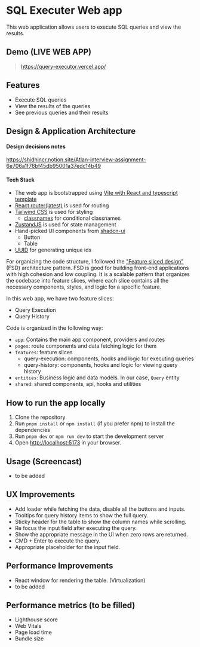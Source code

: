 # SQL Executer Web app

This web application allows users to execute SQL queries and view the results.

## Demo (LIVE WEB APP)

> https://query-executor.vercel.app/

## Features

- Execute SQL queries
- View the results of the queries
- See previous queries and their results

## Design & Application Architecture

#### Design decisions notes

https://shidhincr.notion.site/Atlan-interview-assignment-6e706a1f76bf45db95001a37edc14b49

#### Tech Stack

- The web app is bootstrapped using [Vite with React and typescript template](https://vitejs.dev/guide/)
- [React router(latest)](https://reactrouter.com/en/main) is used for routing
- [Tailwind CSS](https://tailwindcss.com/) is used for styling
  - [classnames](https://www.npmjs.com/package/classnames) for conditional classnames
- [ZustandJS](https://docs.pmnd.rs/zustand/getting-started/introduction) is used for state management
- Hand-picked UI components from [shadcn-ui](https://ui.shadcn.com/docs/components/accordion)
  - Button
  - Table
- [UUID](https://www.npmjs.com/package/uuid) for generating unique ids

For organizing the code structure, I followed the ["Feature sliced design"](https://feature-sliced.design/) (FSD) architecture pattern. FSD is good for building front-end applications with high cohesion and low coupling. It is a scalable pattern that organizes the codebase into feature slices, where each slice contains all the necessary components, styles, and logic for a specific feature.

In this web app, we have two feature slices:

- Query Execution
- Query History

Code is organized in the following way:

- `app`: Contains the main app component, providers and routes
- `pages`: route components and data fetching logic for them
- `features`: feature slices
  - query-execution: components, hooks and logic for executing queries
  - query-history: components, hooks and logic for viewing query history
- `entities`: Business logic and data models. In our case, `Query` entity
- `shared`: shared components, api, hooks and utilities

## How to run the app locally

1. Clone the repository
2. Run `pnpm install` or `npm install` (if you prefer npm) to install the dependencies
3. Run `pnpm dev` or `npm run dev` to start the development server
4. Open [http://localhost:5173](http://localhost:5173) in your browser.

## Usage (Screencast)

- to be added

## UX Improvements

- Add loader while fetching the data, disable all the buttons and inputs.
- Tooltips for query history items to show the full query.
- Sticky header for the table to show the column names while scrolling.
- Re focus the input field after executing the query.
- Show the appropriate message in the UI when zero rows are returned.
- CMD + Enter to execute the query.
- Appropriate placeholder for the input field.

## Performance Improvements

- React window for rendering the table. (Virtualization)
- to be added

## Performance metrics (to be filled)

- Lighthouse score
- Web Vitals
- Page load time
- Bundle size
